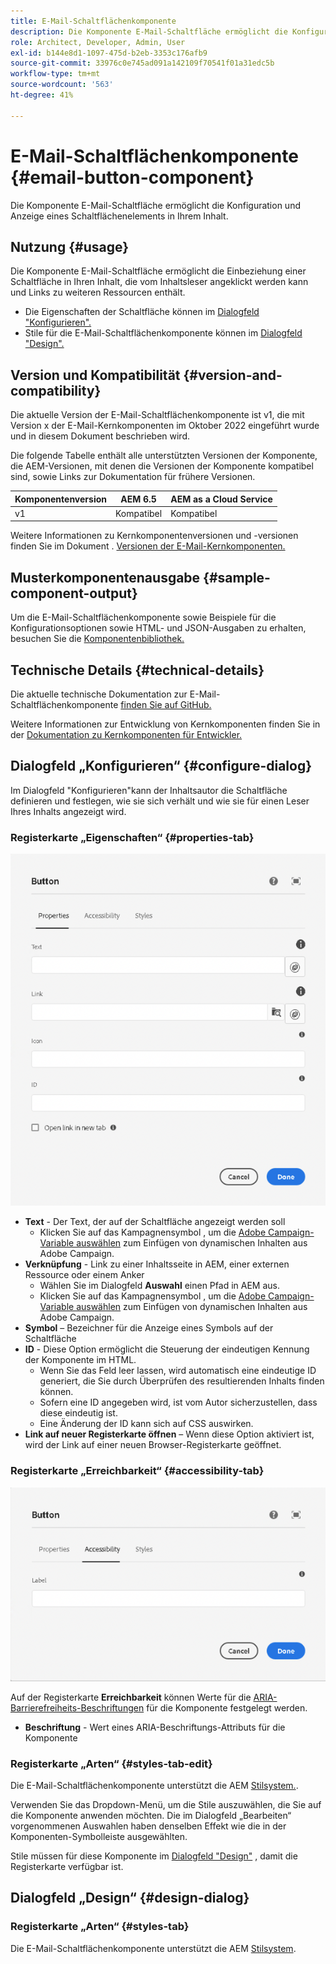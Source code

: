 ```yaml
---
title: E-Mail-Schaltflächenkomponente
description: Die Komponente E-Mail-Schaltfläche ermöglicht die Konfiguration und Anzeige eines Schaltflächenelements in Ihrem Inhalt.
role: Architect, Developer, Admin, User
exl-id: b144e8d1-1097-475d-b2eb-3353c176afb9
source-git-commit: 33976c0e745ad091a142109f70541f01a31edc5b
workflow-type: tm+mt
source-wordcount: '563'
ht-degree: 41%

---
```



# E-Mail-Schaltflächenkomponente {#email-button-component}

Die Komponente E-Mail-Schaltfläche ermöglicht die Konfiguration und Anzeige eines Schaltflächenelements in Ihrem Inhalt.

## Nutzung {#usage}

Die Komponente E-Mail-Schaltfläche ermöglicht die Einbeziehung einer Schaltfläche in Ihren Inhalt, die vom Inhaltsleser angeklickt werden kann und Links zu weiteren Ressourcen enthält.

* Die Eigenschaften der Schaltfläche können im [Dialogfeld &quot;Konfigurieren&quot;.](#configure-dialog)
* Stile für die E-Mail-Schaltflächenkomponente können im [Dialogfeld &quot;Design&quot;.](#design-dialog)

## Version und Kompatibilität {#version-and-compatibility}

Die aktuelle Version der E-Mail-Schaltflächenkomponente ist v1, die mit Version x der E-Mail-Kernkomponenten im Oktober 2022 eingeführt wurde und in diesem Dokument beschrieben wird.

Die folgende Tabelle enthält alle unterstützten Versionen der Komponente, die AEM-Versionen, mit denen die Versionen der Komponente kompatibel sind, sowie Links zur Dokumentation für frühere Versionen.

| Komponentenversion | AEM 6.5 | AEM as a Cloud Service |
|---|---|---|
| v1 | Kompatibel | Kompatibel |

Weitere Informationen zu Kernkomponentenversionen und -versionen finden Sie im Dokument . [Versionen der E-Mail-Kernkomponenten.](/help/email/versions.md)

## Musterkomponentenausgabe {#sample-component-output}

Um die E-Mail-Schaltflächenkomponente sowie Beispiele für die Konfigurationsoptionen sowie HTML- und JSON-Ausgaben zu erhalten, besuchen Sie die [Komponentenbibliothek.](https://adobe.com/go/aem_cmp_library_email_button)

## Technische Details {#technical-details}

Die aktuelle technische Dokumentation zur E-Mail-Schaltflächenkomponente [finden Sie auf GitHub.](https://adobe.com/go/aem_cmp_tech_email_button_v1)

Weitere Informationen zur Entwicklung von Kernkomponenten finden Sie in der [Dokumentation zu Kernkomponenten für Entwickler.](/help/developing/overview.md)

## Dialogfeld „Konfigurieren“ {#configure-dialog}

Im Dialogfeld &quot;Konfigurieren&quot;kann der Inhaltsautor die Schaltfläche definieren und festlegen, wie sie sich verhält und wie sie für einen Leser Ihres Inhalts angezeigt wird.

### Registerkarte „Eigenschaften“ {#properties-tab}

![Registerkarte „Eigenschaften“ im Dialogfeld „Design“ der Schaltflächenkomponente](/help/email/assets/email-button-edit-properties.png)

* **Text** - Der Text, der auf der Schaltfläche angezeigt werden soll
   * Klicken Sie auf das Kampagnensymbol , um die [Adobe Campaign-Variable auswählen](/help/email/campaign-variables.md) zum Einfügen von dynamischen Inhalten aus Adobe Campaign.
* **Verknüpfung** - Link zu einer Inhaltsseite in AEM, einer externen Ressource oder einem Anker
   * Wählen Sie im Dialogfeld **Auswahl** einen Pfad in AEM aus.
   * Klicken Sie auf das Kampagnensymbol , um die [Adobe Campaign-Variable auswählen](/help/email/campaign-variables.md) zum Einfügen von dynamischen Inhalten aus Adobe Campaign.
* **Symbol** – Bezeichner für die Anzeige eines Symbols auf der Schaltfläche
* **ID** - Diese Option ermöglicht die Steuerung der eindeutigen Kennung der Komponente im HTML.
   * Wenn Sie das Feld leer lassen, wird automatisch eine eindeutige ID generiert, die Sie durch Überprüfen des resultierenden Inhalts finden können.
   * Sofern eine ID angegeben wird, ist vom Autor sicherzustellen, dass diese eindeutig ist.
   * Eine Änderung der ID kann sich auf CSS auswirken.
* **Link auf neuer Registerkarte öffnen** – Wenn diese Option aktiviert ist, wird der Link auf einer neuen Browser-Registerkarte geöffnet.

### Registerkarte „Erreichbarkeit“ {#accessibility-tab}

![Registerkarte „Erreichbarkeit“ im Dialogfeld „Bearbeiten“ der Schaltflächenkomponente](/help/email/assets/email-button-edit-accessibility.png)

Auf der Registerkarte **Erreichbarkeit** können Werte für die [ARIA-Barrierefreiheits-Beschriftungen](https://www.w3.org/WAI/standards-guidelines/aria/) für die Komponente festgelegt werden.

* **Beschriftung** - Wert eines ARIA-Beschriftungs-Attributs für die Komponente

### Registerkarte „Arten“ {#styles-tab-edit}

Die E-Mail-Schaltflächenkomponente unterstützt die AEM [Stilsystem.](/help/get-started/authoring.md#component-styling).

Verwenden Sie das Dropdown-Menü, um die Stile auszuwählen, die Sie auf die Komponente anwenden möchten. Die im Dialogfeld „Bearbeiten“ vorgenommenen Auswahlen haben denselben Effekt wie die in der Komponenten-Symbolleiste ausgewählten.

Stile müssen für diese Komponente im [Dialogfeld &quot;Design&quot;](#design-dialog) , damit die Registerkarte verfügbar ist.

## Dialogfeld „Design“ {#design-dialog}

### Registerkarte „Arten“ {#styles-tab}

Die E-Mail-Schaltflächenkomponente unterstützt die AEM [Stilsystem](/help/get-started/authoring.md#component-styling).
